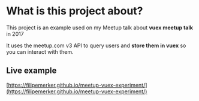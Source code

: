# What is this project about?

This project is an example used on my Meetup talk about **vuex meetup talk** in 2017

It uses the meetup.com v3 API to query users and **store them in vuex** so you can interact with them.

## Live example
[https://filipemerker.github.io/meetup-vuex-experiment/](https://filipemerker.github.io/meetup-vuex-experiment/)
